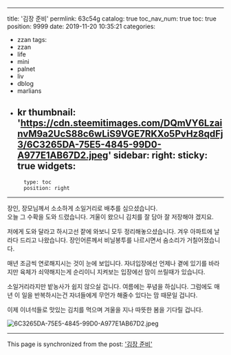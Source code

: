 
---
title: '김장 준비'
permlink: 63c54g
catalog: true
toc_nav_num: true
toc: true
position: 9999
date: 2019-11-20 10:35:21
categories:
- zzan
tags:
- zzan
- life
- mini
- palnet
- liv
- dblog
- marlians
- kr
thumbnail: 'https://cdn.steemitimages.com/DQmVY6LzainvM9a2UcS88c6wLiS9VGE7RKXo5PvHz8qdFj3/6C3265DA-75E5-4845-99D0-A977E1AB67D2.jpeg'
sidebar:
    right:
        sticky: true
widgets:
    -
        type: toc
        position: right
---


장인, 장모님께서 소소하게 소일거리로 배추를 심으셨습니다.  
오늘 그 수확을 도와 드렸습니다. 겨울이 왔으니 김치를 잘 담아 잘 저장해야 겠지요.  

저에게 도와 달라고 하시고선 잩에 와보니 모두 정리해놓으셨습니다.  겨우 아파트에 날라다 드리고 나왔습니다.  장인어른께서 비닐봉투를 나르시면서 숨소리가 거칠어졌습니다. 

매년 조금씩 연로해지시는 것이 눈에 보입니다. 자녀입장에선 언제나 곁에 있기를 바라지만 육체가 쇠약해지는게 순리이니 지켜보는 입장에선 맘이 쓰릴때가 있습니다. 

소일거리라지만 밭농사가 쉽지 않으실 겁니다.  여름에는 푸념을 하십니다.  그럼에도 매년 이 일을 반복하시는건 자녀들에게 무언가 해줄수 있다는 맘 때문일 겁니다. 

이제 이녀석들로 맛있는 김치를 먹으며 겨울을 지나 따뜻한 봄을 기다릴 겁니다. 

![6C3265DA-75E5-4845-99D0-A977E1AB67D2.jpeg](https://cdn.steemitimages.com/DQmVY6LzainvM9a2UcS88c6wLiS9VGE7RKXo5PvHz8qdFj3/6C3265DA-75E5-4845-99D0-A977E1AB67D2.jpeg)

- - -

This page is synchronized from the post: ['김장 준비'](https://steemit.com/@kingbit/63c54g)
